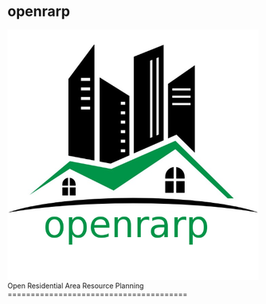 # openrarp
<div>
  <img src="images/openrarp_logo_large.png" alt="openrarp logo"/>
</div>
Open Residential Area Resource Planning
=======================================

